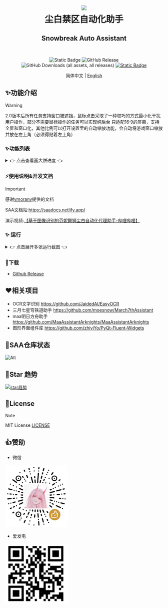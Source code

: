 <div align="center">
    <h1>
        <img src="./asset/logo.png" width="200"/>
        <br/>
        尘白禁区自动化助手
    </h1>
    <h2>Snowbreak Auto Assistant</h2>
<br/>

![Static Badge](https://img.shields.io/badge/platfrom-Windows-%2329F1FF)
![GitHub Release](https://img.shields.io/github/v/release/LaoZhuJackson/SnowbreakAutoAssistant?color=%2329F1FF)
![GitHub Downloads (all assets, all releases)](https://img.shields.io/github/downloads/LaoZhuJackson/SnowbreakAutoAssistant/total?color=%2329F1FF)
[![Static Badge](https://img.shields.io/badge/QQ_Group-996710620-%2329F1FF)](https://qm.qq.com/q/CIvpwI3qVy)

简体中文 | <a href="docs/README_en.md">English</a>
</div>

## ✨功能介绍

> [!Warning]
> 
> 2.0版本后所有任务支持窗口被遮挡，鼠标点击采取了一种取巧的方式最小化干扰用户操作，部分不需要鼠标操作的任务可以实现纯后台
> 只适配16:9的屏幕，支持全屏和窗口化，其他比例可以打开设置里的自动缩放功能，会自动将游戏窗口缩放并放在左上角（必须得贴着左上角）

### ✨功能列表
<details><summary>👉 点击查看画大饼进度 👈</summary>

✅ 登录游戏

✅ 领取每日物资：邮件，好友体力，供应站体力，鱼饵，宿舍拼图

✅ 商店购买

✅ 刷取活动材料

✅ 每日角色碎片

✅ 精神拟境扫荡

✅ 完成日常后领取奖励

✅ 自动钓鱼（纯后台）

✅ 信源解析方案计算

✅ 周常20关

✅ 心动水弹

✅ 验证战场（新迷宫）

✅ 异星守护（无尽和闯关）

✅ 猜心对局

✅ 妮塔E技能自动qte

✅ 深浅色适配

✅ 自动采集触发器

✅ 运行自动缩放比例

✅ 自动更新版本坐标和日程提醒

⬜  按摩

⬜  直接启动游戏

⬜  开机自启

⬜  体力恢复通知

⬜  自动抽卡

⬜  自动兑换兑换码

</details>

### ⚡使用说明&开发文档

> [!Important]
>
> 感谢[vmoranv](https://github.com/vmoranv)提供的文档
> 
> SAA文档站:https://saadocs.netlify.app/

演示视频:[【基于图像识别的芬妮舞狮尘白自动化代理助手-哔哩哔哩】](https://b23.tv/W9OA85k)

### ✨ 运行

<details>
<summary>👉 点击展开多张运行截图 👈</summary>
<div style="display: flex; flex-wrap: wrap; justify-content: center; gap: 10px;">
  <img src="./asset/1.png" style="width: 45%; max-width: 300px; object-fit: contain;" />
  <img src="./asset/2.png" style="width: 45%; max-width: 300px; object-fit: contain;" />
  <img src="./asset/3.png" style="width: 45%; max-width: 300px; object-fit: contain;" />
  <img src="./asset/4.png" style="width: 45%; max-width: 300px; object-fit: contain;" />
</div>
</details>

### 📌下载

- [Github Release](https://github.com/LaoZhuJackson/SnowbreakAutoAssistant/releases)

## ❤️相关项目
- OCR文字识别 https://github.com/JaidedAI/EasyOCR
- 三月七星穹铁道助手 https://github.com/moesnow/March7thAssistant
- maa明日方舟助手 https://github.com/MaaAssistantArknights/MaaAssistantArknights
- 图形界面组件库 https://github.com/zhiyiYo/PyQt-Fluent-Widgets

## 🚧SAA仓库状态

![Alt](https://repobeats.axiom.co/api/embed/0ceb9f68a219c51ebc15ebeb8be43535880464c7.svg "Repobeats analytics image")

## 🌟Star 趋势

[![star趋势](https://starchart.cc/LaoZhuJackson/SnowbreakAutoAssistant.svg?variant=adaptive)](https://starchart.cc/LaoZhuJackson/SnowbreakAutoAssistant)

## 📝License

> [!Note]
> 
> MIT License
[LICENSE](https://github.com/LaoZhuJackson/SnowbreakAutoAssistant/blob/main/LICENSE)

## 👍赞助

- 微信

<img src="./asset/support.jpg" width="200"/>

- 爱发电

<img src="./asset/support.png" width="200"/>
